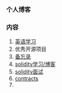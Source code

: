 ### 个人博客

### 内容
1. [英语学习](English/Andy.md)
2. 优秀开源项目
3. [备忘录](memorandum.md)
4. [solidity学习/博客](solidity/project.md)
5. [solidity面试](solidity/interview.md)
5. [contracts](solidity/smartcontracts.md)
6. 
